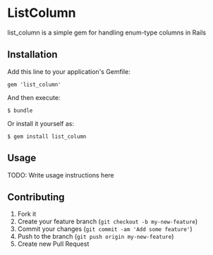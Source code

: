 # ListColumn

list_column is a simple gem for handling enum-type columns in Rails 

## Installation

Add this line to your application's Gemfile:

    gem 'list_column'

And then execute:

    $ bundle

Or install it yourself as:

    $ gem install list_column

## Usage

TODO: Write usage instructions here

## Contributing

1. Fork it
2. Create your feature branch (`git checkout -b my-new-feature`)
3. Commit your changes (`git commit -am 'Add some feature'`)
4. Push to the branch (`git push origin my-new-feature`)
5. Create new Pull Request
